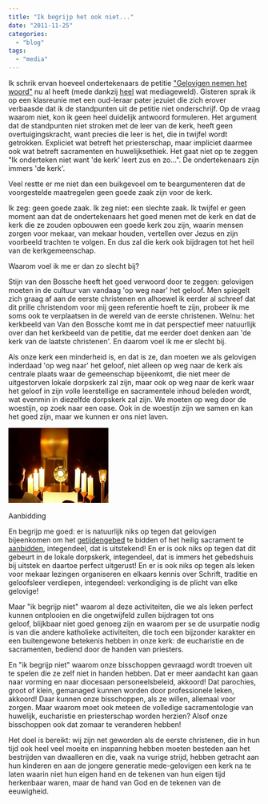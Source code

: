 ```yaml
---
title: "Ik begrijp het ook niet..."
date: "2011-11-25"
categories: 
  - "blog"
tags: 
  - "media"
---
```


Ik schrik ervan hoeveel ondertekenaars de petitie ["Gelovigen nemen het woord"](http://www.de-living.be/smf_forum/index.php?topic=4022.0) nu al heeft (mede dankzij [heel](http://www.standaard.be/artikel/detail.aspx?artikelid=ED3INFKC) wat mediageweld). Gisteren sprak ik op een klasreunie met een oud-leraar pater jezuiet die zich erover verbaasde dat ik de standpunten uit de petitie niet onderschrijf. Op de vraag waarom niet, kon ik geen heel duidelijk antwoord formuleren. Het argument dat de standpunten niet stroken met de leer van de kerk, heeft geen overtuigingskracht, want precies die leer is het, die in twijfel wordt getrokken. Expliciet wat betreft het priesterschap, maar impliciet daarmee ook wat betreft sacramenten en huwelijksethiek. Het gaat niet op te zeggen "Ik onderteken niet want 'de kerk' leert zus en zo...". De ondertekenaars zijn immers 'de kerk'.

Veel restte er me niet dan een buikgevoel om te beargumenteren dat de voorgestelde maatregelen geen goede zaak zijn voor de kerk.

Ik zeg: geen goede zaak. Ik zeg niet: een slechte zaak. Ik twijfel er geen moment aan dat de ondertekenaars het goed menen met de kerk en dat de kerk die ze zouden opbouwen een goede kerk zou zijn, waarin mensen zorgen voor mekaar, van mekaar houden, vertellen over Jezus en zijn voorbeeld trachten te volgen. En dus zal die kerk ook bijdragen tot het heil van de kerkgemeenschap.

Waarom voel ik me er dan zo slecht bij?

Stijn van den Bossche heeft het goed verwoord door te zeggen: gelovigen moeten in de cultuur van vandaag 'op weg naar' het geloof. Men spiegelt zich graag af aan de eerste christenen en alhoewel ik eerder al schreef dat dit prille christendom voor mij geen referentie hoeft te zijn, probeer ik me soms ook te verplaatsen in de wereld van de eerste christenen. Welnu: het kerkbeeld van Van den Bossche komt me in dat perspectief meer natuurlijk over dan het kerkbeeld van de petitie, dat me eerder doet denken aan 'de kerk van de laatste christenen'. En daarom voel ik me er slecht bij.

Als onze kerk een minderheid is, en dat is ze, dan moeten we als gelovigen inderdaad 'op weg naar' het geloof, niet alleen op weg naar de kerk als centrale plaats waar de gemeenschap bijeenkomt, die niet meer de uitgestorven lokale dorpskerk zal zijn, maar ook op weg naar de kerk waar het geloof in zijn volle leerstellige en sacramentele inhoud beleden wordt, wat evenmin in diezelfde dorpskerk zal zijn. We moeten op weg door de woestijn, op zoek naar een oase. Ook in de woestijn zijn we samen en kan het goed zijn, maar we kunnen er ons niet laven.

![Aanbidding](images/Eucharistic_Adoration.jpg)

Aanbidding

En begrijp me goed: er is natuurlijk niks op tegen dat gelovigen bijeenkomen om het [getijdengebed](http://nl.wikipedia.org/wiki/Getijdengebed) te bidden of het heilig sacrament te [aanbidden](http://nl.wikipedia.org/wiki/Eucharistische_aanbidding), integendeel, dat is uitstekend! En er is ook niks op tegen dat dit gebeurt in de lokale dorpskerk, integendeel, dat is immers het gebedshuis bij uitstek en daartoe perfect uitgerust! En er is ook niks op tegen als leken voor mekaar lezingen organiseren en elkaars kennis over Schrift, traditie en geloofsleer verdiepen, integendeel: verkondiging is de plicht van elke gelovige!

Maar "ik begrijp niet" waarom al deze activiteiten, die we als leken perfect kunnen ontplooien en die ongetwijfeld zullen bijdragen tot ons geloof, blijkbaar niet goed genoeg zijn en waarom per se de usurpatie nodig is van die andere katholieke activiteiten, die toch een bijzonder karakter en een buitengewone betekenis hebben in onze kerk: de eucharistie en de sacramenten, bediend door de handen van priesters.

En "ik begrijp niet" waarom onze bisschoppen gevraagd wordt troeven uit te spelen die ze zelf niet in handen hebben. Dat er meer aandacht kan gaan naar vorming en naar diocesaan personeelsbeleid, akkoord! Dat parochies, groot of klein, gemanaged kunnen worden door professionele leken, akkoord! Daar kunnen onze bisschoppen, als ze willen, allemaal voor zorgen. Maar waarom moet ook meteen de volledige sacramentologie van huwelijk, eucharistie en priesterschap worden herzien? Alsof onze bisschoppen ook dat zomaar te veranderen hebben!

Het doel is bereikt: wij zijn net geworden als de eerste christenen, die in hun tijd ook heel veel moeite en inspanning hebben moeten besteden aan het bestrijden van dwaalleren en die, vaak na vurige strijd, hebben getracht aan hun kinderen en aan de jongere generatie mede-gelovigen een kerk na te laten waarin niet hun eigen hand en de tekenen van hun eigen tijd herkenbaar waren, maar de hand van God en de tekenen van de eeuwigheid.
